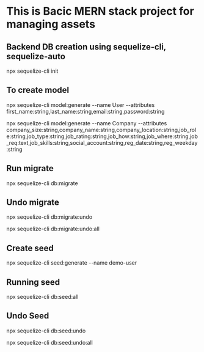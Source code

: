 # This is Bacic MERN stack project for managing assets

## Backend DB creation using sequelize-cli, sequelize-auto

npx sequelize-cli init

## To create model

npx sequelize-cli model:generate --name User --attributes first_name:string,last_name:string,email:string,password:string

npx sequelize-cli model:generate --name Company --attributes company_size:string,company_name:string,company_location:string,job_role:string,job_type:string,job_rating:string,job_how:string,job_where:string,job_req:text,job_skills:string,social_account:string,reg_date:string,reg_weekday:string

## Run migrate

npx sequelize-cli db:migrate

## Undo migrate

npx sequelize-cli db:migrate:undo

npx sequelize-cli db:migrate:undo:all

## Create seed

npx sequelize-cli seed:generate --name demo-user

## Running seed

npx sequelize-cli db:seed:all

## Undo Seed

npx sequelize-cli db:seed:undo

npx sequelize-cli db:seed:undo:all
